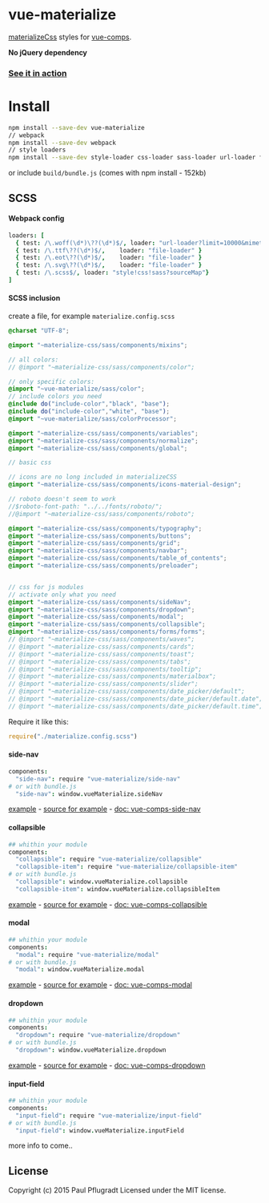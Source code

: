 # vue-materialize

[materializeCss](http://materializecss.com/) styles for [vue-comps](https://github.com/vue-comps).

**No jQuery dependency**

### [See it in action](https://paulpflug.github.io/vue-materialize)

# Install

```sh
npm install --save-dev vue-materialize
// webpack
npm install --save-dev webpack
// style loaders
npm install --save-dev style-loader css-loader sass-loader url-loader file-loader
```
or include `build/bundle.js` (comes with npm install - 152kb)

## SCSS
#### Webpack config
```coffee
loaders: [
  { test: /\.woff(\d*)\??(\d*)$/, loader: "url-loader?limit=10000&mimetype=application/font-woff" }
  { test: /\.ttf\??(\d*)$/,    loader: "file-loader" }
  { test: /\.eot\??(\d*)$/,    loader: "file-loader" }
  { test: /\.svg\??(\d*)$/,    loader: "file-loader" }
  { test: /\.scss$/, loader: "style!css!sass?sourceMap"}
]
```
#### SCSS inclusion
create a file, for example `materialize.config.scss`
```scss
@charset "UTF-8";

@import "~materialize-css/sass/components/mixins";

// all colors:
// @import "~materialize-css/sass/components/color";

// only specific colors:
@import "~vue-materialize/sass/color";
// include colors you need
@include do("include-color","black", "base");
@include do("include-color","white", "base");
@import "~vue-materialize/sass/colorProcessor";

@import "~materialize-css/sass/components/variables";
@import "~materialize-css/sass/components/normalize";
@import "~materialize-css/sass/components/global";

// basic css

// icons are no long included in materializeCSS
@import "~materialize-css/sass/components/icons-material-design";

// roboto doesn't seem to work
//$roboto-font-path: "../../fonts/roboto/";
//@import "~materialize-css/sass/components/roboto";

@import "~materialize-css/sass/components/typography";
@import "~materialize-css/sass/components/buttons";
@import "~materialize-css/sass/components/grid";
@import "~materialize-css/sass/components/navbar";
@import "~materialize-css/sass/components/table_of_contents";
@import "~materialize-css/sass/components/preloader";


// css for js modules
// activate only what you need
@import "~materialize-css/sass/components/sideNav";
@import "~materialize-css/sass/components/dropdown";
@import "~materialize-css/sass/components/modal";
@import "~materialize-css/sass/components/collapsible";
@import "~materialize-css/sass/components/forms/forms";
// @import "~materialize-css/sass/components/waves";
// @import "~materialize-css/sass/components/cards";
// @import "~materialize-css/sass/components/toast";
// @import "~materialize-css/sass/components/tabs";
// @import "~materialize-css/sass/components/tooltip";
// @import "~materialize-css/sass/components/materialbox";
// @import "~materialize-css/sass/components/slider";
// @import "~materialize-css/sass/components/date_picker/default";
// @import "~materialize-css/sass/components/date_picker/default.date";
// @import "~materialize-css/sass/components/date_picker/default.time";
```

Require it like this:
```js
require("./materialize.config.scss")
```

#### side-nav
```coffee
components:
  "side-nav": require "vue-materialize/side-nav"
# or with bundle.js
  "side-nav": window.vueMaterialize.sideNav
```
[example](https://paulpflug.github.io/vue-materialize/#!/side-nav) - [source for example](https://github.com/paulpflug/vue-materialize/blob/master/dev/side-nav.vue") - [doc: vue-comps-side-nav](https://github.com/vue-comps/vue-side-nav)

#### collapsible
```coffee
## whithin your module
components:
  "collapsible": require "vue-materialize/collapsible"
  "collapsible-item": require "vue-materialize/collapsible-item"
# or with bundle.js
  "collapsible": window.vueMaterialize.collapsible
  "collapsible-item": window.vueMaterialize.collapsibleItem
```
[example](https://paulpflug.github.io/vue-materialize/#!/collapsible) - [source for example](https://github.com/paulpflug/vue-materialize/blob/master/dev/collapsible.vue") - [doc: vue-comps-collapsible](https://github.com/vue-comps/vue-collapsible)

#### modal
```coffee
## whithin your module
components:
  "modal": require "vue-materialize/modal"
# or with bundle.js
  "modal": window.vueMaterialize.modal
```
[example](https://paulpflug.github.io/vue-materialize/#!/modal) - [source for example](https://github.com/paulpflug/vue-materialize/blob/master/dev/modal.vue") - [doc: vue-comps-modal](https://github.com/vue-comps/vue-comps-modal)

#### dropdown
```coffee
## whithin your module
components:
  "dropdown": require "vue-materialize/dropdown"
# or with bundle.js
  "dropdown": window.vueMaterialize.dropdown
```
[example](https://paulpflug.github.io/vue-materialize/#!/dropdown) - [source for example](https://github.com/paulpflug/vue-materialize/blob/master/dev/dropdown.vue") - [doc: vue-comps-dropdown](https://github.com/vue-comps/vue-comps-dropdown)

#### input-field
```coffee
## whithin your module
components:
  "input-field": require "vue-materialize/input-field"
# or with bundle.js
  "input-field": window.vueMaterialize.inputField
```
more info to come..

## License
Copyright (c) 2015 Paul Pflugradt
Licensed under the MIT license.
